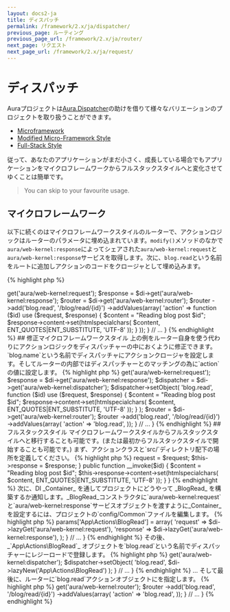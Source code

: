 ```yaml
---
layout: docs2-ja
title: ディスパッチ
permalink: /framework/2.x/ja/dispatcher/
previous_page: ルーティング
previous_page_url: /framework/2.x/ja/router/
next_page: リクエスト
next_page_url: /framework/2.x/ja/request/
---
```


# ディスパッチ

Auraプロジェクトは[Aura.Dispatcher](https://github.com/auraphp/Aura.Dispatcher)の助けを借りて様々なバリエーションのプロジェクトを取り扱うことができます。

* [Microframework](#microframework)
* [Modified Micro-Framework Style](#modified-micro-framework-style)
* [Full-Stack Style](#full-stack-style)

従って、あなたのアプリケーションがまだ小さく、成長している場合でもアプリケーションをマイクロフレームワークからフルスタックスタイルへと変化させてゆくことは簡単です。

> You can skip to your favourite usage.

## マイクロフレームワーク

以下に続くのはマイクロフレームワークスタイルのルーターで、アクションロジックはルーターのパラメータに埋め込まれています。`modify()`メソッドのなかで`aura/web-kernel:response`によってシェアされた`aura/web-kernel:request`と`aura/web-kernel:response`サービスを取得します。次に、`blog.read`という名前をルートに追加しアクションのコードをクロージャとして埋め込みます。

{% highlight php %}
<?php
namespace Aura\Web_Project\_Config;

use Aura\Di\Config;
use Aura\Di\Container;

class Common extends Config
{
    // ...

    public function modify(Container $di)
    {
        $request = $di->get('aura/web-kernel:request');
        $response = $di->get('aura/web-kernel:response');

        $router = $di->get('aura/web-kernel:router');
        $router
            ->add('blog.read', '/blog/read/{id}')
            ->addValues(array(
                'action' => function ($id) use ($request, $response) {
                    $content = "Reading blog post $id";
                    $response->content->set(htmlspecialchars(
                        $content, ENT_QUOTES|ENT_SUBSTITUTE, 'UTF-8'
                    ));
                }
            ));
    }

    // ...
}
{% endhighlight %}

## 修正マイクロフレームワークスタイル

上の例をルーター自身を使う代わりにアクションロジックをディスパッチャーの中におくように修正できます。

`blog.name`という名前でディスパッチャにアクションクロージャを設定します。そしてルーターの内部ではディスパッチャーとのマッチングの為に`action`の値に設定します。

{% highlight php %}
<?php
namespace Aura\Web_Project\_Config;

use Aura\Di\Config;
use Aura\Di\Container;

class Common extends Config
{
    // ...

    public function modify(Container $di)
    {
        $request = $di->get('aura/web-kernel:request');
        $response = $di->get('aura/web-kernel:response');

        $dispatcher = $di->get('aura/web-kernel:dispatcher');
        $dispatcher->setObject(
            'blog.read',
            function ($id) use ($request, $response) {
                $content = "Reading blog post $id";
                $response->content->set(htmlspecialchars(
                    $content, ENT_QUOTES|ENT_SUBSTITUTE, 'UTF-8'
                ));
            }
        );

        $router = $di->get('aura/web-kernel:router');
        $router
            ->add('blog.read', '/blog/read/{id}')
            ->addValues(array(
                'action' => 'blog.read',
            ));
    }

    // ...
}
{% endhighlight %}

## フルスタックスタイル

マイクロフレームワークスタイルからフルスタックスタイルへと移行することも可能です。(または最初からフルスタックスタイルで開始することも可能です。)

まず、アクションクラスと`src/`ディレクトリ配下の場所を定義してください。

{% highlight php %}
<?php
/**
 * {$PROJECT_PATH}/src/App/Actions/BlogRead.php
 */
namespace App\Actions;

use Aura\Web\Request;
use Aura\Web\Response;

class BlogRead
{
    public function __construct(Request $request, Response $response)
    {
        $this->request = $request;
        $this->response = $response;
    }

    public function __invoke($id)
    {
        $content = "Reading blog post $id";
        $this->response->content->set(htmlspecialchars(
            $content, ENT_QUOTES|ENT_SUBSTITUTE, 'UTF-8'
        ));
    }
}
{% endhighlight %}

次に、DI _Container_ を通してプロジェクトにどうやって _BlogRead_ を構築するか通知します。_BlogRead_コンストラクタに`aura/web-kernel:request`と`aura/web-kernel:response`サービスオブジェクトを渡すように_Container_を設定するには、プロジェクトの`config/Common`ファイルを編集します。

{% highlight php %}
<?php
namespace Aura\Web_Project\_Config;

use Aura\Di\Config;
use Aura\Di\Container;

class Common extends Config
{
    public function define(Container $di)
    {
        // ...

        $di->params['App\Actions\BlogRead'] = array(
            'request' => $di->lazyGet('aura/web-kernel:request'),
            'response' => $di->lazyGet('aura/web-kernel:response'),
        );
    }

    // ...
}
{% endhighlight %}

その後、 _`App\Actions\BlogRead`_ オブジェクトを`blog.read`という名前でディスパッチャーにレジーロードで登録します。

{% highlight php %}
<?php
namespace Aura\Web_Project\_Config;

use Aura\Di\Config;
use Aura\Di\Container;

class Common extends Config
{
    // ...

    public function modify(Container $di)
    {
        // ...
        $dispatcher = $di->get('aura/web-kernel:dispatcher');
        $dispatcher->setObject(
            'blog.read',
            $di->lazyNew('App\Actions\BlogRead')
        );
    }

    // ...
}
{% endhighlight %}

... そして最後に、ルーターに`blog.read`アクションオブジェクトにを指定します。

{% highlight php %}
<?php
namespace Aura\Web_Project\_Config;

use Aura\Di\Config;
use Aura\Di\Container;

class Common extends Config
{
    // ...

    public function modify(Container $di)
    {
        // ...
        $router = $di->get('aura/web-kernel:router');
        $router
            ->add('blog.read', '/blog/read/{id}')
            ->addValues(array(
                'action' => 'blog.read',
            ));
    }

    // ...
}
{% endhighlight %}
